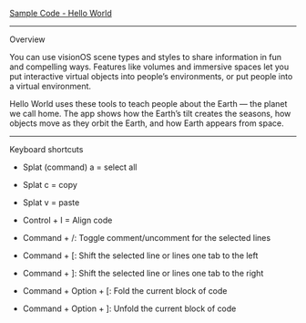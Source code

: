 [Sample Code - Hello World](https://developer.apple.com/documentation/visionOS/World)

- - - -

Overview

You can use visionOS scene types and styles to share information in fun and compelling ways. Features like volumes and immersive spaces let you put interactive virtual objects into people’s environments, or put people into a virtual environment.

Hello World uses these tools to teach people about the Earth — the planet we call home. The app shows how the Earth’s tilt creates the seasons, how objects move as they orbit the Earth, and how Earth appears from space.

- - - -

Keyboard shortcuts

* Splat (command) a = select all
* Splat c = copy
* Splat v = paste

* Control + I = Align code

* Command + /: Toggle comment/uncomment for the selected lines
* Command + [: Shift the selected line or lines one tab to the left
* Command + ]: Shift the selected line or lines one tab to the right
* Command + Option + [: Fold the current block of code
* Command + Option + ]: Unfold the current block of code
